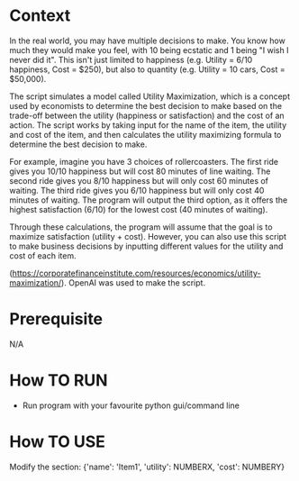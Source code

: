 # Context
In the real world, you may have multiple decisions to make. You know how much they would make you feel, with 10 being ecstatic and 1 being "I wish I never did it". This isn't just limited to happiness (e.g. Utility = 6/10 happiness, Cost = $250), but also to quantity (e.g. Utility = 10 cars, Cost = $50,000).

The script simulates a model called Utility Maximization, which is a concept used by economists to determine the best decision to make based on the trade-off between the utility (happiness or satisfaction) and the cost of an action. The script works by taking input for the name of the item, the utility and cost of the item, and then calculates the utility maximizing formula to determine the best decision to make.

For example, imagine you have 3 choices of rollercoasters. The first ride gives you 10/10 happiness but will cost 80 minutes of line waiting. The second ride gives you 8/10 happiness but will only cost 60 minutes of waiting. The third ride gives you 6/10 happiness but will only cost 40 minutes of waiting. The program will output the third option, as it offers the highest satisfaction (6/10) for the lowest cost (40 minutes of waiting).

Through these calculations, the program will assume that the goal is to maximize satisfaction (utility + cost). However, you can also use this script to make business decisions by inputting different values for the utility and cost of each item.

(https://corporatefinanceinstitute.com/resources/economics/utility-maximization/).
OpenAI was used to make the script.

# Prerequisite
N/A
# How TO RUN
- Run program with your favourite python gui/command line
# How TO USE
Modify the section: {'name': 'Item1', 'utility': NUMBERX, 'cost': NUMBERY}
